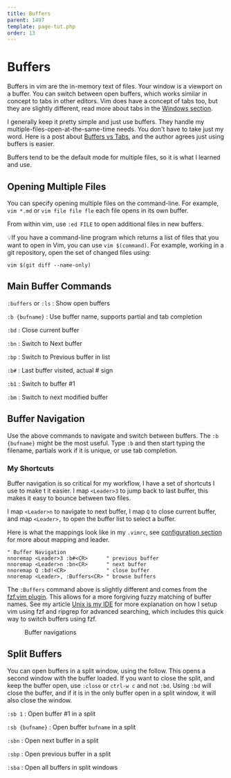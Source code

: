 ```yaml
---
title: Buffers
parent: 1497
template: page-tut.php
order: 13
---
```


# Buffers

Buffers in vim are the in-memory text of files. Your window is a viewport on a buffer. You can switch between open buffers, which works similar in concept to tabs in other editors. Vim does have a concept of tabs too, but they are slightly different, read more about tabs in the [Windows section](/working-with-vim/windows/).

I generally keep it pretty simple and just use buffers. They handle my multiple-files-open-at-the-same-time needs. You don't have to take just my word. Here is a post about [Buffers vs Tabs](https://joshldavis.com/2014/04/05/vim-tab-madness-buffers-vs-tabs/), and the author agrees just using buffers is easier.

Buffers tend to be the default mode for multiple files, so it is what I learned and use.

## Opening Multiple Files

You can specify opening multiple files on the command-line. For example, `vim *.md` or `vim file file fle` each file opens in its own buffer. 

From within vim, use `:ed FILE` to open additional files in new buffers.

<span class="tip">💡</span>If you have a command-line program  which returns a list of files that you want to open in Vim, you can use `vim $(command)`. For example, working in a git repository, open the set of changed files using: 
```
vim $(git diff --name-only)
```


## Main Buffer Commands

`:buffers` or `:ls`
: Show open buffers

`:b {bufname}`
: Use buffer name, supports partial and tab completion

`:bd`
: Close current buffer

`:bn`
: Switch to Next buffer

`:bp`
: Switch to Previous buffer in list

`:b#`
: Last buffer visited, actual # sign

`:b1`
: Switch to buffer #1

`:bm`
: Switch to next modified buffer


## Buffer Navigation

Use the above commands to navigate and switch between buffers. The `:b {bufname}` might be the most useful. Type `:b` and then start typing the filename, partials work if it is unique, or use tab completion.

### My Shortcuts

Buffer navigation is so critical for my workflow, I have a set of shortcuts I use to make t it easier. I map `<Leader>3` to jump back to last buffer, this makes it easy to bounce between two files.

I map `<Leader>n` to navigate to next buffer, I map `Q` to close current buffer, and map `<Leader>,` to open the buffer list to select a buffer.

Here is what the mappings look like in my `.vimrc`, see [configuration section](/working-with-vim/configuration) for more about mapping and leader.

```vim
" Buffer Navigation
nnoremap <Leader>3 :b#<CR>      " previous buffer
nnoremap <Leader>n :bn<CR>      " next buffer
nnoremap Q :bd!<CR>             " close buffer
nnoremap <Leader>, :Buffers<CR> " browse buffers
```

The `:Buffers` command above is slightly different and comes from the [fzf.vim plugin](https://github.com/junegunn/fzf.vim). This allows for a more forgiving fuzzy matching of buffer names. See my article [Unix is my IDE](https://mkaz.blog/code/unix-is-my-ide/) for more explanation on how I setup vim using fzf and ripgrep for advanced searching, which includes this quick way to switch buffers using fzf.

<figure><asciinema-player src="/a/casts/vim/buffers.cast" font-size="large" cols="65" rows="20"></asciinema-player><figcaption>Buffer navigations</figcaption></figure>


## Split Buffers

You can open buffers in a split window, using the follow. This opens a second window with the buffer loaded. If you want to close the split, and keep the buffer open, use `:close` or `ctrl-w c` and not `:bd`.  Using `:bd` will close the buffer, and if it is in the only buffer open in a split window, it will also close the window.

`:sb 1`
: Open buffer #1 in a split

`:sb {bufname}`
: Open buffer `bufname` in a split

`:sbn`
: Open next buffer in a split

`:sbp`
: Open previous buffer in a split

`:sba`
: Open all buffers in split windows

